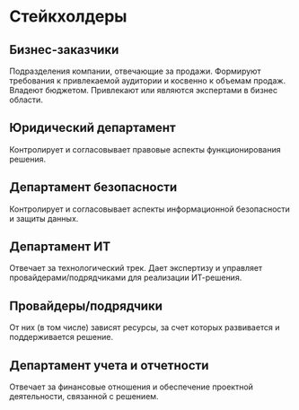 # Стейкхолдеры
## Бизнес-заказчики
Подразделения компании, отвечающие за продажи. Формируют требования к привлекаемой аудитории и косвенно к объемам продаж. Владеют бюджетом. Привлекают или являются экспертами в бизнес области.
## Юридический департамент
Контролирует и согласовывает правовые аспекты функционирования решения.
## Департамент безопасности
Контролирует и согласовывает аспекты информационной безопасности и защиты данных.
## Департамент ИТ
Отвечает за технологический трек. Дает экспертизу и управляет провайдерами/подрядчиками для реализации ИТ-решения.
## Провайдеры/подрядчики
От них (в том числе) зависят ресурсы, за счет которых развивается и поддерживается решение.
## Департамент учета и отчетности
Отвечает за финансовые отношения и обеспечение проектной деятельности, связанной с решением.



